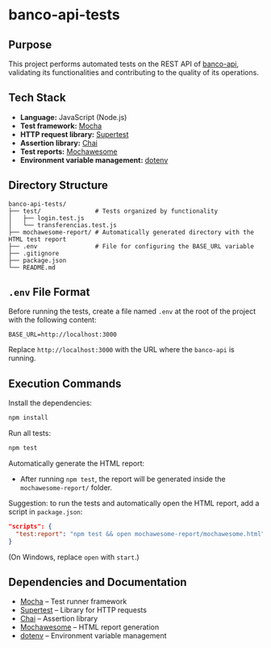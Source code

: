 
# banco-api-tests

## Purpose

This project performs automated tests on the REST API of [banco-api](https://github.com/juliodelimas/banco-api), validating its functionalities and contributing to the quality of its operations.

## Tech Stack

- **Language:** JavaScript (Node.js)
- **Test framework:** [Mocha](https://mochajs.org/)
- **HTTP request library:** [Supertest](https://github.com/ladjs/supertest)
- **Assertion library:** [Chai](https://www.chaijs.com/)
- **Test reports:** [Mochawesome](https://github.com/adamgruber/mochawesome)
- **Environment variable management:** [dotenv](https://github.com/motdotla/dotenv)

## Directory Structure

```
banco-api-tests/
├── test/               # Tests organized by functionality
│   ├── login.test.js
│   └── transferencias.test.js
├── mochawesome-report/ # Automatically generated directory with the HTML test report
├── .env                # File for configuring the BASE_URL variable
├── .gitignore
├── package.json
└── README.md
```

## `.env` File Format

Before running the tests, create a file named `.env` at the root of the project with the following content:

```
BASE_URL=http://localhost:3000
```

Replace `http://localhost:3000` with the URL where the `banco-api` is running.

## Execution Commands

Install the dependencies:

```bash
npm install
```

Run all tests:

```bash
npm test
```

Automatically generate the HTML report:

- After running `npm test`, the report will be generated inside the `mochawesome-report/` folder.

Suggestion: to run the tests and automatically open the HTML report, add a script in `package.json`:

```json
"scripts": {
  "test:report": "npm test && open mochawesome-report/mochawesome.html"
}
```

(On Windows, replace `open` with `start`.)

## Dependencies and Documentation

- [Mocha](https://mochajs.org/) – Test runner framework
- [Supertest](https://github.com/ladjs/supertest) – Library for HTTP requests
- [Chai](https://www.chaijs.com/) – Assertion library
- [Mochawesome](https://github.com/adamgruber/mochawesome) – HTML report generation
- [dotenv](https://github.com/motdotla/dotenv) – Environment variable management
